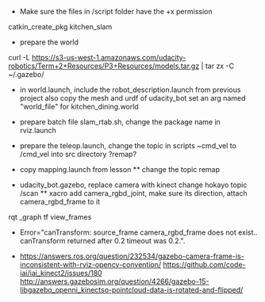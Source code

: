 

* Make sure the files in /script folder have the +x permission

 catkin_create_pkg   kitchen_slam

* prepare the world

curl -L https://s3-us-west-1.amazonaws.com/udacity-robotics/Term+2+Resources/P3+Resources/models.tar.gz | tar zx -C ~/.gazebo/

* in world.launch, include the robot_description.launch from previous project
	also copy the mesh and urdf of udacity_bot
set an arg named "world_file"  for kitchen_dining.world

* prepare  batch file slam_rtab.sh, change the package name in rviz.launch

* prepare the teleop.launch, change the topic in scripts ~cmd_vel to /cmd_vel
	into src directory
	?remap?

* copy mapping.launch from lesson
** change the topic remap

* udacity_bot.gazebo, replace camera with kinect
   change hokayo topic /scan
** xacro add  <joint>   camera_rgbd_joint, make sure its direction, attach    camera_rgbd_frame to it

rqt _graph  tf view_frames
* Error="canTransform: source_frame camera_rgbd_frame does not exist.. canTransform returned after 0.2 timeout was 0.2.".

* https://answers.ros.org/question/232534/gazebo-camera-frame-is-inconsistent-with-rviz-opencv-convention/
https://github.com/code-iai/iai_kinect2/issues/180
http://answers.gazebosim.org/question/4266/gazebo-15-libgazebo_openni_kinectso-pointcloud-data-is-rotated-and-flipped/
